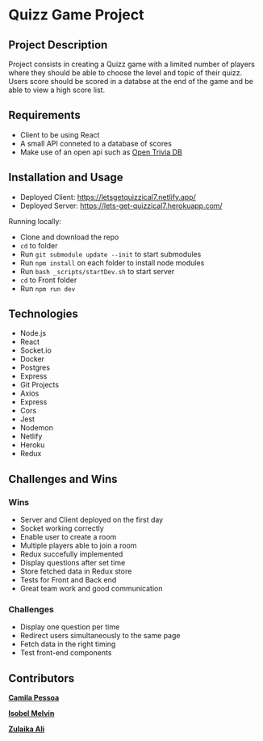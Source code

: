 # Quizz Game Project

## Project Description

Project consists in creating a Quizz game with a limited number of players where they should be able to choose the level and topic of their quizz. Users score should be scored in a databse at the end of the game and be able to view a high score list.

## Requirements

- Client to be using React
- A small API conneted to a database of scores
- Make use of an open api such as [Open Trivia DB](https://opentdb.com/api_config.php)

## Installation and Usage

- Deployed Client: https://letsgetquizzical7.netlify.app/
- Deployed Server: https://lets-get-quizzical7.herokuapp.com/

Running locally:

- Clone and download the repo
- `cd` to folder
- Run `git submodule update --init` to start submodules
- Run `npm install` on each folder to install node modules
- Run `bash _scripts/startDev.sh` to start server
- `cd` to Front folder
- Run `npm run dev`

## Technologies

- Node.js
- React
- Socket.io
- Docker
- Postgres
- Express
- Git Projects
- Axios
- Express
- Cors
- Jest
- Nodemon
- Netlify
- Heroku
- Redux

## Challenges and Wins

### Wins

- Server and Client deployed on the first day
- Socket working correctly
- Enable user to create a room
- Multiple players able to join a room
- Redux succefully implemented
- Display questions after set time
- Store fetched data in Redux store
- Tests for Front and Back end
- Great team work and good communication

### Challenges

- Display one question per time
- Redirect users simultaneously to the same page
- Fetch data in the right timing
- Test front-end components


## Contributors

**[Camila Pessoa](https://github.com/Nevashka)**

**[Isobel Melvin](https://github.com/Littlerou)**

**[Zulaika Ali](https://github.com/zlka)**
